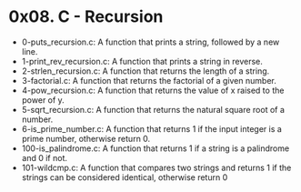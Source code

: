 # 0x08. C - Recursion
* 0-puts_recursion.c: A function that prints a string, followed by a new line.
* 1-print_rev_recursion.c: A function that prints a string in reverse.
* 2-strlen_recursion.c: A function that returns the length of a string.
* 3-factorial.c: A function that returns the factorial of a given number.
* 4-pow_recursion.c: A function that returns the value of x raised to the power of y.
* 5-sqrt_recursion.c: A function that returns the natural square root of a number.
* 6-is_prime_number.c: A function that returns 1 if the input integer is a prime number, otherwise return 0.
* 100-is_palindrome.c: A function that returns 1 if a string is a palindrome and 0 if not.
* 101-wildcmp.c: A function that compares two strings and returns 1 if the strings can be considered identical, otherwise return 0
